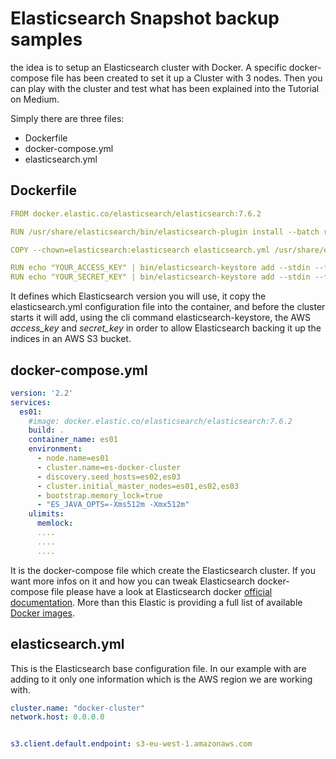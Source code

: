 # Elasticsearch Snapshot backup samples

the idea is to setup an Elasticsearch cluster with Docker. A specific docker-compose file has been created to set it up a Cluster with 3 nodes.
Then you can play with the cluster and test what has been explained into the
Tutorial on Medium.

Simply there are three files:

- Dockerfile
- docker-compose.yml
- elasticsearch.yml

## Dockerfile

```yml
FROM docker.elastic.co/elasticsearch/elasticsearch:7.6.2

RUN /usr/share/elasticsearch/bin/elasticsearch-plugin install --batch repository-s3

COPY --chown=elasticsearch:elasticsearch elasticsearch.yml /usr/share/elasticsearch/config/

RUN echo "YOUR_ACCESS_KEY" | bin/elasticsearch-keystore add --stdin --force s3.client.default.access_key
RUN echo "YOUR_SECRET_KEY" | bin/elasticsearch-keystore add --stdin --force s3.client.default.secret_key
```

It defines which Elasticsearch version you will use, it copy the elasticsearch.yml configuration file into the container, and before the cluster starts it will add, using the cli command elasticsearch-keystore, the AWS *access_key* and *secret_key*
in order to allow Elasticsearch backing it up the indices in an AWS S3 bucket.

## docker-compose.yml

```yml
version: '2.2'
services:
  es01:
    #image: docker.elastic.co/elasticsearch/elasticsearch:7.6.2
    build: .
    container_name: es01
    environment:
      - node.name=es01
      - cluster.name=es-docker-cluster
      - discovery.seed_hosts=es02,es03
      - cluster.initial_master_nodes=es01,es02,es03
      - bootstrap.memory_lock=true
      - "ES_JAVA_OPTS=-Xms512m -Xmx512m"
    ulimits:
      memlock:
      ....
      ....
      ....
```

It is the docker-compose file which create the Elasticsearch cluster. If you want more infos on it and how you can tweak Elasticsearch docker-compose file please
have a look at Elasticsearch docker [official documentation](https://www.elastic.co/guide/en/elasticsearch/reference/7.8/docker.html).
More than this Elastic is providing a full list of available [Docker images](https://www.docker.elastic.co/).


## elasticsearch.yml

This is the Elasticsearch base configuration file. In our example with are adding to it only one information which is the AWS region we are working with.

```yml
cluster.name: "docker-cluster"
network.host: 0.0.0.0


s3.client.default.endpoint: s3-eu-west-1.amazonaws.com
```